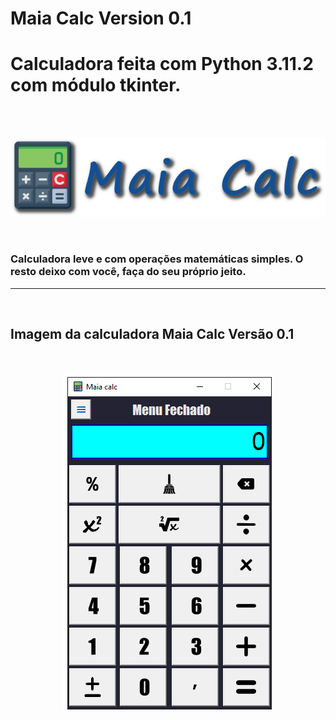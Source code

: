 # Maia Calc Version 0.1
# Calculadora feita com Python 3.11.2 com módulo tkinter. 
<br><br>
<p align="left">
  <img src="Calculadora/imagens/Logo_Calculadora.png">
</p>
<br>

### Calculadora leve e com operações matemáticas simples. O resto deixo com você, faça do seu próprio jeito.

<hr>
<br>
<p align="center">
  
## Imagem da calculadora Maia Calc Versão 0.1
</p>

<br>
<p align="center">
<img src="Calculadora/imagens/Calculadora_MaiaCalc.png"
</p>
